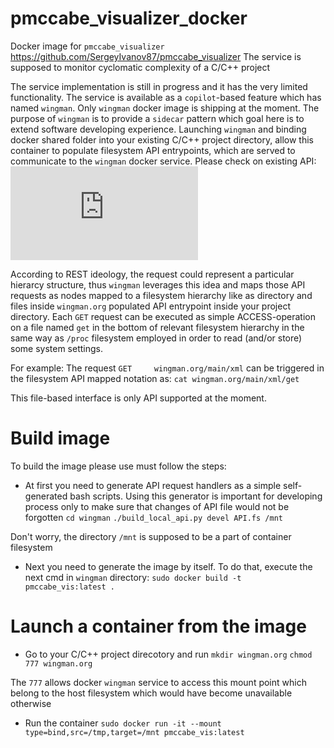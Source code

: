 # pmccabe_visualizer_docker

Docker image for `pmccabe_visualizer` https://github.com/SergeyIvanov87/pmccabe_visualizer
The service is supposed to monitor cyclomatic complexity of a C/C++ project

The service implementation is still in progress and it has the very limited functionality.
The service is available as a `copilot`-based feature which has named `wingman`. Only `wingman` docker image is shipping at the moment.
The purpose of `wingman` is to provide a `sidecar` pattern which goal here is to extend software developing experience.
Launching `wingman` and binding docker shared folder into your existing C/C++ project directory, allow this container to populate filesystem API entrypoints, which are served to communicate to the `wingman` docker service.
Please check on existing API:
![alt text](https://github.com/SergeyIvanov87/pmccabe_visualizer_docker/blob/main/API.fs?raw=true)

According to REST ideology, the request could represent a particular hierarcy structure, thus `wingman` leverages this idea and maps those API requests as nodes mapped to a filesystem hierarchy like as directory and files inside `wingman.org` populated API entrypoint inside your project directory.
Each `GET` request can be executed as simple ACCESS-operation on a file named `get` in the bottom of relevant filesystem hierarchy in the same way as `/proc` filesystem employed in order to read (and/or store) some system settings.

For example:
The request `GET     wingman.org/main/xml` can be triggered in the filesystem API mapped notation as:
`cat wingman.org/main/xml/get`

This file-based interface is only API supported at the moment.

# Build image

To build the image please use must follow the steps:

- At first you need to generate API request handlers as a simple self-generated bash scripts. Using this generator is important for developing process only to make sure that changes of API file would not be forgotten
`cd wingman`
`./build_local_api.py devel API.fs /mnt`

Don't worry, the directory `/mnt` is supposed to be a part of container filesystem

- Next you need to generate the image by itself. To do that, execute the next cmd in `wingman` directory:
`sudo docker build -t pmccabe_vis:latest .`

# Launch a container from the image

- Go to your C/C++ project direcotory and run
`mkdir wingman.org`
`chmod 777 wingman.org`

The `777` allows docker `wingman` service to access this mount point which belong to the host filesystem which would have become unavailable otherwise

- Run the container
`sudo docker run -it --mount type=bind,src=/tmp,target=/mnt pmccabe_vis:latest`
